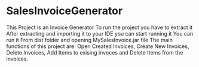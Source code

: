 # SalesInvoiceGenerator
This Project is an Invoice Generator
To run the project you have to extract it
After extracting and importing it to your IDE you can start running it 
You can run it From dist folder and opening MySalesInvoice.jar file
The main functions of this project are: Open Created Invoices, Create New Invoices, Delete Invoices, Add Items to exising invoces and Delete Items from the invoices.
